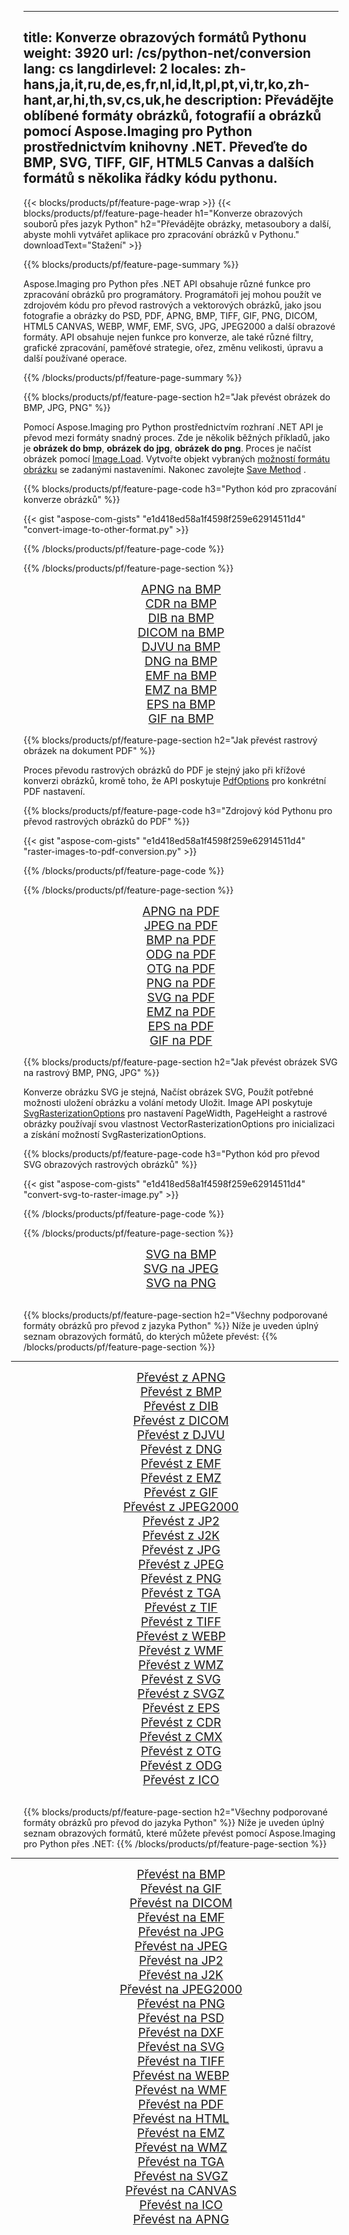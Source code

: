 ﻿
---
title: Konverze obrazových formátů Pythonu 
weight: 3920
url: /cs/python-net/conversion 
lang: cs
langdirlevel: 2
locales: zh-hans,ja,it,ru,de,es,fr,nl,id,lt,pl,pt,vi,tr,ko,zh-hant,ar,hi,th,sv,cs,uk,he
description: Převádějte oblíbené formáty obrázků, fotografií a obrázků pomocí Aspose.Imaging pro Python prostřednictvím knihovny .NET. Převeďte do BMP, SVG, TIFF, GIF, HTML5 Canvas a dalších formátů s několika řádky kódu pythonu.
---

{{< blocks/products/pf/feature-page-wrap >}}
{{< blocks/products/pf/feature-page-header h1="Konverze obrazových souborů přes jazyk Python" h2="Převádějte obrázky, metasoubory a další, abyste mohli vytvářet aplikace pro zpracování obrázků v Pythonu." downloadText="Stažení" >}}

{{% blocks/products/pf/feature-page-summary %}}

Aspose.Imaging pro Python přes .NET API obsahuje různé funkce pro zpracování obrázků pro programátory. Programátoři jej mohou použít ve zdrojovém kódu pro převod rastrových a vektorových obrázků, jako jsou fotografie a obrázky do PSD, PDF, APNG, BMP, TIFF, GIF, PNG, DICOM, HTML5 CANVAS, WEBP, WMF, EMF, SVG, JPG, JPEG2000 a další obrazové formáty. API obsahuje nejen funkce pro konverze, ale také různé filtry, grafické zpracování, paměťové strategie, ořez, změnu velikosti, úpravu a další používané operace.

{{% /blocks/products/pf/feature-page-summary  %}}

{{% blocks/products/pf/feature-page-section  h2="Jak převést obrázek do BMP, JPG, PNG" %}}

Pomocí Aspose.Imaging pro Python prostřednictvím rozhraní .NET API je převod mezi formáty snadný proces. Zde je několik běžných příkladů, jako je **obrázek do bmp**, **obrázek do jpg**, **obrázek do png**. Proces je načíst obrázek pomocí [Image.Load](https://apireference.aspose.com/imaging/net/aspose.imaging/image/methods/load). Vytvořte objekt vybraných [možností formátu obrázku](https://apireference.aspose.com/imaging/net/aspose.imaging.imageoptions) se zadanými nastaveními. Nakonec zavolejte [Save Method](https://apireference.aspose.com/imaging/net/aspose.imaging.image/save/methods/4) .

{{% blocks/products/pf/feature-page-code h3="Python kód pro zpracování konverze obrázků" %}}

{{< gist "aspose-com-gists" "e1d418ed58a1f4598f259e62914511d4" "convert-image-to-other-format.py" >}}

{{% /blocks/products/pf/feature-page-code  %}}

{{% /blocks/products/pf/feature-page-section %}}

<div class="container-fluid productfamilypage bg-gray">
    <div class="convertypes bg-gray agp-content section">
        <div class="container">
		<div class="row other-converters" style="gap: 10px;font-size: 19px;text-align:center;">
		   <div class="col-md-2 other-converter remove-lp remove-rp">
		      <a href="/imaging/cs/python-net/conversion/apng-to-bmp/" style="padding:15px;">APNG na BMP</a>
		   </div>
		   <div class="col-md-2 other-converter remove-lp remove-rp">
		      <a href="/imaging/cs/python-net/conversion/cdr-to-bmp/" style="padding:15px;">CDR na BMP</a>
		   </div>
		   <div class="col-md-2 other-converter remove-lp remove-rp">
		      <a href="/imaging/cs/python-net/conversion/dib-to-bmp/" style="padding:15px;">DIB na BMP</a>
		   </div>
		   <div class="col-md-2 other-converter remove-lp remove-rp">
		      <a href="/imaging/cs/python-net/conversion/dicom-to-bmp/" style="padding:15px;">DICOM na BMP</a>
		   </div>
 		   <div class="col-md-2 other-converter remove-lp remove-rp">
		      <a href="/imaging/cs/python-net/conversion/djvu-to-bmp/" style="padding:15px;">DJVU na BMP</a>
		   </div>
		   <div class="col-md-2 other-converter remove-lp remove-rp">
		      <a href="/imaging/cs/python-net/conversion/dng-to-bmp/" style="padding:15px;">DNG na BMP</a>
		   </div>
		   <div class="col-md-2 other-converter remove-lp remove-rp">
		      <a href="/imaging/cs/python-net/conversion/emf-to-bmp/" style="padding:15px;">EMF na BMP</a>
		   </div>
		   <div class="col-md-2 other-converter remove-lp remove-rp">
		      <a href="/imaging/cs/python-net/conversion/emz-to-bmp/" style="padding:15px;">EMZ na BMP</a>
		   </div>
		   <div class="col-md-2 other-converter remove-lp remove-rp">
		      <a href="/imaging/cs/python-net/conversion/eps-to-bmp/" style="padding:15px;">EPS na BMP</a>
		   </div>
		   <div class="col-md-2 other-converter remove-lp remove-rp">
		      <a href="/imaging/cs/python-net/conversion/gif-to-bmp/" style="padding:15px;">GIF na BMP</a>
		   </div>
		</div>
	</div>
    </div>
</div>

{{% blocks/products/pf/feature-page-section  h2="Jak převést rastrový obrázek na dokument PDF" %}}

Proces převodu rastrových obrázků do PDF je stejný jako při křížové konverzi obrázků, kromě toho, že API poskytuje [PdfOptions](https://apireference.aspose.com/imaging/net/aspose.imaging.imageoptions/pdfoptions) pro konkrétní PDF nastavení.

{{% blocks/products/pf/feature-page-code h3="Zdrojový kód Pythonu pro převod rastrových obrázků do PDF" %}}

{{< gist "aspose-com-gists" "e1d418ed58a1f4598f259e62914511d4" "raster-images-to-pdf-conversion.py" >}}

{{% /blocks/products/pf/feature-page-code  %}}

{{% /blocks/products/pf/feature-page-section %}}

<div class="container-fluid productfamilypage bg-gray">
    <div class="convertypes bg-gray agp-content section">
        <div class="container">
		<div class="row other-converters" style="gap: 10px;font-size: 19px;text-align:center;">
		   <div class="col-md-2 other-converter remove-lp remove-rp">
		      <a href="/imaging/cs/python-net/conversion/apng-to-PDF/" style="padding:15px;">APNG na PDF</a>
		   </div>
		   <div class="col-md-2 other-converter remove-lp remove-rp">
		      <a href="/imaging/cs/python-net/conversion/jpeg-to-PDF/" style="padding:15px;">JPEG na PDF</a>
		   </div>
		   <div class="col-md-2 other-converter remove-lp remove-rp">
		      <a href="/imaging/cs/python-net/conversion/bmp-to-PDF/" style="padding:15px;">BMP na PDF</a>
		   </div>
		   <div class="col-md-2 other-converter remove-lp remove-rp">
		      <a href="/imaging/cs/python-net/conversion/odg-to-PDF/" style="padding:15px;">ODG na PDF</a>
		   </div>
 		   <div class="col-md-2 other-converter remove-lp remove-rp">
		      <a href="/imaging/cs/python-net/conversion/otg-to-PDF/" style="padding:15px;">OTG na PDF</a>
		   </div>
		   <div class="col-md-2 other-converter remove-lp remove-rp">
		      <a href="/imaging/cs/python-net/conversion/png-to-PDF/" style="padding:15px;">PNG na PDF</a>
		   </div>
		   <div class="col-md-2 other-converter remove-lp remove-rp">
		      <a href="/imaging/cs/python-net/conversion/svg-to-PDF/" style="padding:15px;">SVG na PDF</a>
		   </div>
		   <div class="col-md-2 other-converter remove-lp remove-rp">
		      <a href="/imaging/cs/python-net/conversion/emz-to-PDF/" style="padding:15px;">EMZ na PDF</a>
		   </div>
		   <div class="col-md-2 other-converter remove-lp remove-rp">
		      <a href="/imaging/cs/python-net/conversion/eps-to-PDF/" style="padding:15px;">EPS na PDF</a>
		   </div>
		   <div class="col-md-2 other-converter remove-lp remove-rp">
		      <a href="/imaging/cs/python-net/conversion/gif-to-PDF/" style="padding:15px;">GIF na PDF</a>
		   </div>
		</div>
	</div>
    </div>
</div>

{{% blocks/products/pf/feature-page-section  h2="Jak převést obrázek SVG na rastrový BMP, PNG, JPG" %}}

Konverze obrázku SVG je stejná, Načíst obrázek SVG, Použít potřebné možnosti uložení obrázku a volání metody Uložit. Image API poskytuje [SvgRasterizationOptions](https://apireference.aspose.com/imaging/net/aspose.imaging.imageoptions/svgrasterizationoptions) pro nastavení PageWidth, PageHeight a rastrové obrázky používají svou vlastnost VectorRasterizationOptions pro inicializaci a získání možností SvgRasterizationOptions. 

{{% blocks/products/pf/feature-page-code h3="Python kód pro převod SVG obrazových rastrových obrázků" %}}

{{< gist "aspose-com-gists" "e1d418ed58a1f4598f259e62914511d4" "convert-svg-to-raster-image.py" >}}

{{% /blocks/products/pf/feature-page-code  %}}

{{% /blocks/products/pf/feature-page-section %}}

<div class="container-fluid productfamilypage bg-gray">
    <div class="convertypes bg-gray agp-content section">
        <div class="container">
		<div class="row other-converters" style="gap: 10px;font-size: 19px;text-align:center;">
		   <div class="col-md-2 other-converter remove-lp remove-rp">
		      <a href="/imaging/cs/python-net/conversion/SVG-to-bmp/" style="padding:15px;">SVG na BMP</a>
		   </div>
		   <div class="col-md-2 other-converter remove-lp remove-rp">
		      <a href="/imaging/cs/python-net/conversion/SVG-to-jpeg/" style="padding:15px;">SVG na JPEG</a>
		   </div>
		   <div class="col-md-2 other-converter remove-lp remove-rp">
		      <a href="/imaging/cs/python-net/conversion/SVG-to-png/" style="padding:15px;">SVG na PNG</a>
		   </div>		   
		</div>
	</div>
    </div>
</div>
<br/>

{{% blocks/products/pf/feature-page-section  h2="Všechny podporované formáty obrázků pro převod z jazyka Python" %}}
Níže je uveden úplný seznam obrazových formátů, do kterých můžete převést:
{{% /blocks/products/pf/feature-page-section %}}
<div class="container-fluid productfamilypage bg-gray">
    <div class="convertypes bg-gray agp-content section">
        <div class="container">
                <hr style="margin-left:-20px;"/>
		<div class="row other-converters" style="gap: 10px;font-size: 19px;text-align:center;">
		    <div class='col-md-2 other-converter remove-lp remove-rp'><a href="/imaging/cs/python-net/conversion/from/apng" style="padding:15px;">Převést z APNG</a></div>
<div class='col-md-2 other-converter remove-lp remove-rp'><a href="/imaging/cs/python-net/conversion/from/bmp" style="padding:15px;">Převést z BMP</a></div>
<div class='col-md-2 other-converter remove-lp remove-rp'><a href="/imaging/cs/python-net/conversion/from/dib" style="padding:15px;">Převést z DIB</a></div>
<div class='col-md-2 other-converter remove-lp remove-rp'><a href="/imaging/cs/python-net/conversion/from/dicom" style="padding:15px;">Převést z DICOM</a></div>
<div class='col-md-2 other-converter remove-lp remove-rp'><a href="/imaging/cs/python-net/conversion/from/djvu" style="padding:15px;">Převést z DJVU</a></div>
<div class='col-md-2 other-converter remove-lp remove-rp'><a href="/imaging/cs/python-net/conversion/from/dng" style="padding:15px;">Převést z DNG</a></div>
<div class='col-md-2 other-converter remove-lp remove-rp'><a href="/imaging/cs/python-net/conversion/from/emf" style="padding:15px;">Převést z EMF</a></div>
<div class='col-md-2 other-converter remove-lp remove-rp'><a href="/imaging/cs/python-net/conversion/from/emz" style="padding:15px;">Převést z EMZ</a></div>
<div class='col-md-2 other-converter remove-lp remove-rp'><a href="/imaging/cs/python-net/conversion/from/gif" style="padding:15px;">Převést z GIF</a></div>
<div class='col-md-2 other-converter remove-lp remove-rp'><a href="/imaging/cs/python-net/conversion/from/jpeg2000" style="padding:15px;">Převést z JPEG2000</a></div>
<div class='col-md-2 other-converter remove-lp remove-rp'><a href="/imaging/cs/python-net/conversion/from/jp2" style="padding:15px;">Převést z JP2</a></div>
<div class='col-md-2 other-converter remove-lp remove-rp'><a href="/imaging/cs/python-net/conversion/from/j2k" style="padding:15px;">Převést z J2K</a></div>
<div class='col-md-2 other-converter remove-lp remove-rp'><a href="/imaging/cs/python-net/conversion/from/jpg" style="padding:15px;">Převést z JPG</a></div>
<div class='col-md-2 other-converter remove-lp remove-rp'><a href="/imaging/cs/python-net/conversion/from/jpeg" style="padding:15px;">Převést z JPEG</a></div>
<div class='col-md-2 other-converter remove-lp remove-rp'><a href="/imaging/cs/python-net/conversion/from/png" style="padding:15px;">Převést z PNG</a></div>
<div class='col-md-2 other-converter remove-lp remove-rp'><a href="/imaging/cs/python-net/conversion/from/tga" style="padding:15px;">Převést z TGA</a></div>
<div class='col-md-2 other-converter remove-lp remove-rp'><a href="/imaging/cs/python-net/conversion/from/tif" style="padding:15px;">Převést z TIF</a></div>
<div class='col-md-2 other-converter remove-lp remove-rp'><a href="/imaging/cs/python-net/conversion/from/tiff" style="padding:15px;">Převést z TIFF</a></div>
<div class='col-md-2 other-converter remove-lp remove-rp'><a href="/imaging/cs/python-net/conversion/from/webp" style="padding:15px;">Převést z WEBP</a></div>
<div class='col-md-2 other-converter remove-lp remove-rp'><a href="/imaging/cs/python-net/conversion/from/wmf" style="padding:15px;">Převést z WMF</a></div>
<div class='col-md-2 other-converter remove-lp remove-rp'><a href="/imaging/cs/python-net/conversion/from/wmz" style="padding:15px;">Převést z WMZ</a></div>
<div class='col-md-2 other-converter remove-lp remove-rp'><a href="/imaging/cs/python-net/conversion/from/svg" style="padding:15px;">Převést z SVG</a></div>
<div class='col-md-2 other-converter remove-lp remove-rp'><a href="/imaging/cs/python-net/conversion/from/svgz" style="padding:15px;">Převést z SVGZ</a></div>
<div class='col-md-2 other-converter remove-lp remove-rp'><a href="/imaging/cs/python-net/conversion/from/eps" style="padding:15px;">Převést z EPS</a></div>
<div class='col-md-2 other-converter remove-lp remove-rp'><a href="/imaging/cs/python-net/conversion/from/cdr" style="padding:15px;">Převést z CDR</a></div>
<div class='col-md-2 other-converter remove-lp remove-rp'><a href="/imaging/cs/python-net/conversion/from/cmx" style="padding:15px;">Převést z CMX</a></div>
<div class='col-md-2 other-converter remove-lp remove-rp'><a href="/imaging/cs/python-net/conversion/from/otg" style="padding:15px;">Převést z OTG</a></div>
<div class='col-md-2 other-converter remove-lp remove-rp'><a href="/imaging/cs/python-net/conversion/from/odg" style="padding:15px;">Převést z ODG</a></div>
<div class='col-md-2 other-converter remove-lp remove-rp'><a href="/imaging/cs/python-net/conversion/from/ico" style="padding:15px;">Převést z ICO</a></div>
                </div>
        </div>
    </div>
</div>
<br/>

{{% blocks/products/pf/feature-page-section  h2="Všechny podporované formáty obrázků pro převod do jazyka Python" %}}
Níže je uveden úplný seznam obrazových formátů, které můžete převést pomocí Aspose.Imaging pro Python přes .NET:
{{% /blocks/products/pf/feature-page-section %}}
<div class="container-fluid productfamilypage bg-gray">
    <div class="convertypes bg-gray agp-content section">
        <div class="container">
	        <hr style="margin-left:-20px;"/>
		<div class="row other-converters" style="gap: 10px;font-size: 19px;text-align:center;">
		    <div class='col-md-2 other-converter remove-lp remove-rp'><a href="/imaging/cs/python-net/conversion/to/bmp" style="padding:15px;">Převést na BMP</a></div>
<div class='col-md-2 other-converter remove-lp remove-rp'><a href="/imaging/cs/python-net/conversion/to/gif" style="padding:15px;">Převést na GIF</a></div>
<div class='col-md-2 other-converter remove-lp remove-rp'><a href="/imaging/cs/python-net/conversion/to/dicom" style="padding:15px;">Převést na DICOM</a></div>
<div class='col-md-2 other-converter remove-lp remove-rp'><a href="/imaging/cs/python-net/conversion/to/emf" style="padding:15px;">Převést na EMF</a></div>
<div class='col-md-2 other-converter remove-lp remove-rp'><a href="/imaging/cs/python-net/conversion/to/jpg" style="padding:15px;">Převést na JPG</a></div>
<div class='col-md-2 other-converter remove-lp remove-rp'><a href="/imaging/cs/python-net/conversion/to/jpeg" style="padding:15px;">Převést na JPEG</a></div>
<div class='col-md-2 other-converter remove-lp remove-rp'><a href="/imaging/cs/python-net/conversion/to/jp2" style="padding:15px;">Převést na JP2</a></div>
<div class='col-md-2 other-converter remove-lp remove-rp'><a href="/imaging/cs/python-net/conversion/to/j2k" style="padding:15px;">Převést na J2K</a></div>
<div class='col-md-2 other-converter remove-lp remove-rp'><a href="/imaging/cs/python-net/conversion/to/jpeg2000" style="padding:15px;">Převést na JPEG2000</a></div>
<div class='col-md-2 other-converter remove-lp remove-rp'><a href="/imaging/cs/python-net/conversion/to/png" style="padding:15px;">Převést na PNG</a></div>
<div class='col-md-2 other-converter remove-lp remove-rp'><a href="/imaging/cs/python-net/conversion/to/psd" style="padding:15px;">Převést na PSD</a></div>
<div class='col-md-2 other-converter remove-lp remove-rp'><a href="/imaging/cs/python-net/conversion/to/dxf" style="padding:15px;">Převést na DXF</a></div>
<div class='col-md-2 other-converter remove-lp remove-rp'><a href="/imaging/cs/python-net/conversion/to/svg" style="padding:15px;">Převést na SVG</a></div>
<div class='col-md-2 other-converter remove-lp remove-rp'><a href="/imaging/cs/python-net/conversion/to/tiff" style="padding:15px;">Převést na TIFF</a></div>
<div class='col-md-2 other-converter remove-lp remove-rp'><a href="/imaging/cs/python-net/conversion/to/webp" style="padding:15px;">Převést na WEBP</a></div>
<div class='col-md-2 other-converter remove-lp remove-rp'><a href="/imaging/cs/python-net/conversion/to/wmf" style="padding:15px;">Převést na WMF</a></div>
<div class='col-md-2 other-converter remove-lp remove-rp'><a href="/imaging/cs/python-net/conversion/to/pdf" style="padding:15px;">Převést na PDF</a></div>
<div class='col-md-2 other-converter remove-lp remove-rp'><a href="/imaging/cs/python-net/conversion/to/html" style="padding:15px;">Převést na HTML</a></div>
<div class='col-md-2 other-converter remove-lp remove-rp'><a href="/imaging/cs/python-net/conversion/to/emz" style="padding:15px;">Převést na EMZ</a></div>
<div class='col-md-2 other-converter remove-lp remove-rp'><a href="/imaging/cs/python-net/conversion/to/wmz" style="padding:15px;">Převést na WMZ</a></div>
<div class='col-md-2 other-converter remove-lp remove-rp'><a href="/imaging/cs/python-net/conversion/to/tga" style="padding:15px;">Převést na TGA</a></div>
<div class='col-md-2 other-converter remove-lp remove-rp'><a href="/imaging/cs/python-net/conversion/to/svgz" style="padding:15px;">Převést na SVGZ</a></div>
<div class='col-md-2 other-converter remove-lp remove-rp'><a href="/imaging/cs/python-net/conversion/to/canvas" style="padding:15px;">Převést na CANVAS</a></div>
<div class='col-md-2 other-converter remove-lp remove-rp'><a href="/imaging/cs/python-net/conversion/to/ico" style="padding:15px;">Převést na ICO</a></div>
<div class='col-md-2 other-converter remove-lp remove-rp'><a href="/imaging/cs/python-net/conversion/to/apng" style="padding:15px;">Převést na APNG</a></div>
                </div>
        </div>
    </div>
</div>

